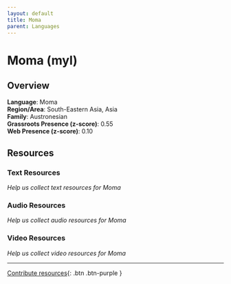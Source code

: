 ```yaml
---
layout: default
title: Moma
parent: Languages
---
```


# Moma (myl)

## Overview

**Language**: Moma  
**Region/Area**: South-Eastern Asia, Asia  
**Family**: Austronesian  
**Grassroots Presence (z-score)**: 0.55  
**Web Presence (z-score)**: 0.10  

## Resources

### Text Resources
*Help us collect text resources for Moma*

### Audio Resources
*Help us collect audio resources for Moma*

### Video Resources
*Help us collect video resources for Moma*

---

[Contribute resources](https://forms.office.com/e/1SfLJx3u1r){: .btn .btn-purple }

